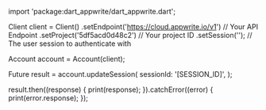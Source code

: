 import 'package:dart_appwrite/dart_appwrite.dart';

Client client = Client()
  .setEndpoint('https://cloud.appwrite.io/v1') // Your API Endpoint
  .setProject('5df5acd0d48c2') // Your project ID
  .setSession(''); // The user session to authenticate with

Account account = Account(client);

Future result = account.updateSession(
  sessionId: '[SESSION_ID]',
);

result.then((response) {
  print(response);
}).catchError((error) {
  print(error.response);
});
